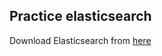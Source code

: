 ## Practice elasticsearch

Download Elasticsearch from <a href="https://www.elastic.co/downloads/past-releases/elasticsearch-oss-6-3-2" target="_blank">here</a>

